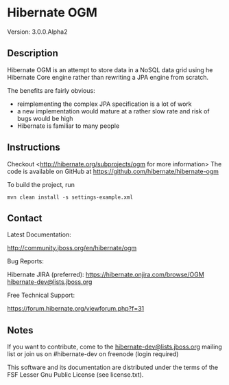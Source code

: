 # Hibernate OGM

Version: 3.0.0.Alpha2

## Description

Hibernate OGM is an attempt to store data in a NoSQL data grid using he Hibernate Core engine rather than rewriting a JPA engine from scratch.

The benefits are fairly obvious:
 - reimplementing the complex JPA specification is a lot of work
 - a new implementation would mature at a rather slow rate and risk of bugs would be high
 - Hibernate is familiar to many people

## Instructions

Checkout <http://hibernate.org/subprojects/ogm for more information>
The code is available on GitHub at <https://github.com/hibernate/hibernate-ogm>

To build the project, run

    mvn clean install -s settings-example.xml

## Contact

Latest Documentation:

   <http://community.jboss.org/en/hibernate/ogm>

Bug Reports:

   Hibernate JIRA (preferred): <https://hibernate.onjira.com/browse/OGM>
   <hibernate-dev@lists.jboss.org>

Free Technical Support:

   <https://forum.hibernate.org/viewforum.php?f=31>

## Notes

If you want to contribute, come to the <hibernate-dev@lists.jboss.org> mailing list
or join us on #hibernate-dev on freenode (login required)

This software and its documentation are distributed under the terms of the
FSF Lesser Gnu Public License (see license.txt).
